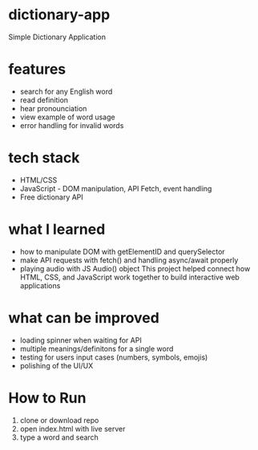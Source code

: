 # dictionary-app
Simple Dictionary Application

# features
- search for any English word
- read definition
- hear pronounciation
- view example of word usage
- error handling for invalid words

# tech stack
- HTML/CSS
- JavaScript - DOM manipulation, API Fetch, event handling
- Free dictionary API

# what I learned
- how to manipulate DOM with getElementID and querySelector
- make API requests with fetch() and handling async/await properly
- playing audio with JS Audio() object
This project helped connect how HTML, CSS, and JavaScript work together to build interactive web applications

# what can be improved
- loading spinner when waiting for API
- multiple meanings/definitons for a single word
- testing for users input cases (numbers, symbols, emojis)
- polishing of the UI/UX

# How to Run
1. clone or download repo
2. open index.html with live server
3. type a word and search